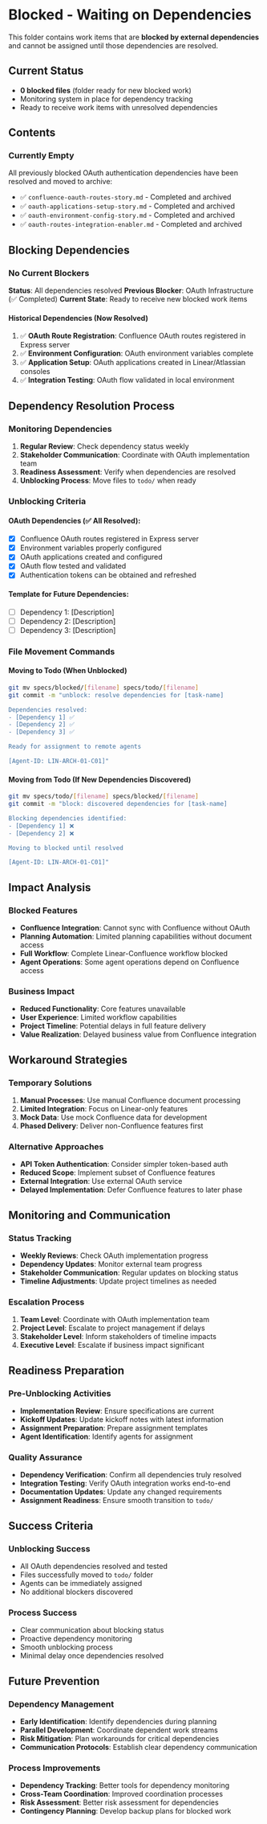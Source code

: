 # Blocked - Waiting on Dependencies

This folder contains work items that are **blocked by external dependencies** and cannot be assigned until those dependencies are resolved.

## Current Status
- **0 blocked files** (folder ready for new blocked work)
- Monitoring system in place for dependency tracking
- Ready to receive work items with unresolved dependencies

## Contents

### Currently Empty
All previously blocked OAuth authentication dependencies have been resolved and moved to archive:
- ✅ `confluence-oauth-routes-story.md` - Completed and archived
- ✅ `oauth-applications-setup-story.md` - Completed and archived
- ✅ `oauth-environment-config-story.md` - Completed and archived
- ✅ `oauth-routes-integration-enabler.md` - Completed and archived

## Blocking Dependencies

### No Current Blockers
**Status**: All dependencies resolved
**Previous Blocker**: OAuth Infrastructure (✅ Completed)
**Current State**: Ready to receive new blocked work items

#### Historical Dependencies (Now Resolved)
1. ✅ **OAuth Route Registration**: Confluence OAuth routes registered in Express server
2. ✅ **Environment Configuration**: OAuth environment variables complete
3. ✅ **Application Setup**: OAuth applications created in Linear/Atlassian consoles
4. ✅ **Integration Testing**: OAuth flow validated in local environment

## Dependency Resolution Process

### Monitoring Dependencies
1. **Regular Review**: Check dependency status weekly
2. **Stakeholder Communication**: Coordinate with OAuth implementation team
3. **Readiness Assessment**: Verify when dependencies are resolved
4. **Unblocking Process**: Move files to `todo/` when ready

### Unblocking Criteria

#### OAuth Dependencies (✅ All Resolved):
- [x] Confluence OAuth routes registered in Express server
- [x] Environment variables properly configured
- [x] OAuth applications created and configured
- [x] OAuth flow tested and validated
- [x] Authentication tokens can be obtained and refreshed

#### Template for Future Dependencies:
- [ ] Dependency 1: [Description]
- [ ] Dependency 2: [Description]
- [ ] Dependency 3: [Description]

### File Movement Commands

#### Moving to Todo (When Unblocked)
```bash
git mv specs/blocked/[filename] specs/todo/[filename]
git commit -m "unblock: resolve dependencies for [task-name]

Dependencies resolved:
- [Dependency 1] ✅
- [Dependency 2] ✅
- [Dependency 3] ✅

Ready for assignment to remote agents

[Agent-ID: LIN-ARCH-01-C01]"
```

#### Moving from Todo (If New Dependencies Discovered)
```bash
git mv specs/todo/[filename] specs/blocked/[filename]
git commit -m "block: discovered dependencies for [task-name]

Blocking dependencies identified:
- [Dependency 1] ❌
- [Dependency 2] ❌

Moving to blocked until resolved

[Agent-ID: LIN-ARCH-01-C01]"
```

## Impact Analysis

### Blocked Features
- **Confluence Integration**: Cannot sync with Confluence without OAuth
- **Planning Automation**: Limited planning capabilities without document access
- **Full Workflow**: Complete Linear-Confluence workflow blocked
- **Agent Operations**: Some agent operations depend on Confluence access

### Business Impact
- **Reduced Functionality**: Core features unavailable
- **User Experience**: Limited workflow capabilities
- **Project Timeline**: Potential delays in full feature delivery
- **Value Realization**: Delayed business value from Confluence integration

## Workaround Strategies

### Temporary Solutions
1. **Manual Processes**: Use manual Confluence document processing
2. **Limited Integration**: Focus on Linear-only features
3. **Mock Data**: Use mock Confluence data for development
4. **Phased Delivery**: Deliver non-Confluence features first

### Alternative Approaches
- **API Token Authentication**: Consider simpler token-based auth
- **Reduced Scope**: Implement subset of Confluence features
- **External Integration**: Use external OAuth service
- **Delayed Implementation**: Defer Confluence features to later phase

## Monitoring and Communication

### Status Tracking
- **Weekly Reviews**: Check OAuth implementation progress
- **Dependency Updates**: Monitor external team progress
- **Stakeholder Communication**: Regular updates on blocking status
- **Timeline Adjustments**: Update project timelines as needed

### Escalation Process
1. **Team Level**: Coordinate with OAuth implementation team
2. **Project Level**: Escalate to project management if delays
3. **Stakeholder Level**: Inform stakeholders of timeline impacts
4. **Executive Level**: Escalate if business impact significant

## Readiness Preparation

### Pre-Unblocking Activities
- **Implementation Review**: Ensure specifications are current
- **Kickoff Updates**: Update kickoff notes with latest information
- **Assignment Preparation**: Prepare assignment templates
- **Agent Identification**: Identify agents for assignment

### Quality Assurance
- **Dependency Verification**: Confirm all dependencies truly resolved
- **Integration Testing**: Verify OAuth integration works end-to-end
- **Documentation Updates**: Update any changed requirements
- **Assignment Readiness**: Ensure smooth transition to `todo/`

## Success Criteria

### Unblocking Success
- All OAuth dependencies resolved and tested
- Files successfully moved to `todo/` folder
- Agents can be immediately assigned
- No additional blockers discovered

### Process Success
- Clear communication about blocking status
- Proactive dependency monitoring
- Smooth unblocking process
- Minimal delay once dependencies resolved

## Future Prevention

### Dependency Management
- **Early Identification**: Identify dependencies during planning
- **Parallel Development**: Coordinate dependent work streams
- **Risk Mitigation**: Plan workarounds for critical dependencies
- **Communication Protocols**: Establish clear dependency communication

### Process Improvements
- **Dependency Tracking**: Better tools for dependency monitoring
- **Cross-Team Coordination**: Improved coordination processes
- **Risk Assessment**: Better risk assessment for dependencies
- **Contingency Planning**: Develop backup plans for blocked work
